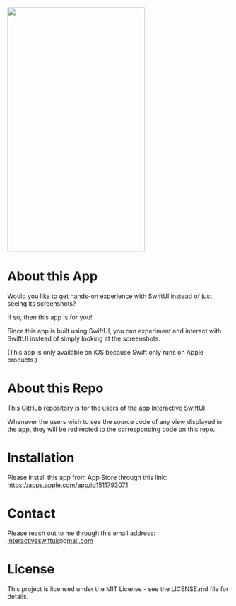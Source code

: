 <img src="https://user-images.githubusercontent.com/36347727/81235409-ae078a80-8faf-11ea-9b7a-df7c21618cf7.jpg" height="552" width="310.5">

# About this App

Would you like to get hands-on experience with SwiftUI instead of just seeing its screenshots?

If so, then this app is for you!

Since this app is built using SwiftUI, you can experiment and interact with SwiftUI instead of simply looking at the screenshots.

(This app is only available on iOS because Swift only runs on Apple products.)

# About this Repo

This GitHub repository is for the users of the app Interactive SwiftUI.

Whenever the users wish to see the source code of any view displayed in the app, they will be redirected to the corresponding code on this repo.

# Installation
Please install this app from App Store through this link:    https://apps.apple.com/app/id1511793071

# Contact
Please reach out to me through this email address:    interactiveswiftui@gmail.com

# License
This project is licensed under the MIT License - see the LICENSE.md file for details.
